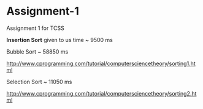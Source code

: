 # Assignment-1

Assignment 1 for TCSS

<b>Insertion Sort</b> given to us time ~ 9500 ms

Bubble Sort ~ 58850 ms

http://www.cprogramming.com/tutorial/computersciencetheory/sorting1.html

Selection Sort ~ 11050 ms

http://www.cprogramming.com/tutorial/computersciencetheory/sorting2.html
